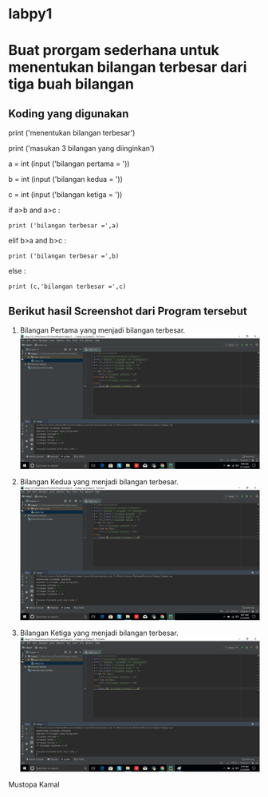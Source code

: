 # labpy1
# Buat prorgam sederhana untuk menentukan bilangan terbesar dari tiga buah bilangan

## Koding yang digunakan 

print ('menentukan bilangan terbesar')

print ('masukan 3 bilangan yang diinginkan')

a = int (input ('bilangan pertama = '))

b = int (input ('bilangan kedua = '))

c = int (input ('bilangan ketiga = '))

if a>b and a>c :

	print ('bilangan terbesar =',a)

elif b>a and b>c :

	print ('bilangan terbesar =',b)

else :

	print (c,'bilangan terbesar =',c)

## Berikut hasil Screenshot dari Program tersebut

1. Bilangan Pertama yang menjadi bilangan terbesar.
![](https://github.com/Khaichi/labpy1/blob/master/sukses2.png)

2. Bilangan Kedua yang menjadi bilangan terbesar.
![](https://github.com/Khaichi/labpy1/blob/master/sukses1.png)

3. Bilangan Ketiga yang menjadi bilangan terbesar.
![](https://github.com/Khaichi/labpy1/blob/master/sukses3.png)

Mustopa Kamal
